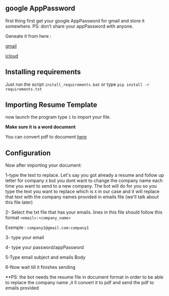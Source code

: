 

## google AppPassword

first thing first get your google AppPassword for gmail and store it somewhere.
PS: don't share your appPassword with anyone.

Geneate it from here :

[gmail](https://myaccount.google.com/apppasswords)

[icloud](https://support.apple.com/fr-fr/HT204397)

## Installing requirements

Just run the script `install_requirements.bat` or type `pip install -r requirements.txt`

## Importing Resume Template

now launch the program type `1` to import your file.

**Make sure it is a word document**

You can convert pdf to document [here](https://www.ilovepdf.com/pdf_to_word)

## Configuration

Now after importing your document:

1-type the text to replace. Let's say you got already a resume and follow up letter for company `X` but you dont want to change the company name each time you want to send to a new company. The bot will do for you so you type the text you want to replace which is `X` in our case and it will replace that text with the company names provided in emails file (we'll talk about this file later) 

2- Select the txt file that has your emails. lines in this file should follow this format `<email>:<company_name>`

Exemple : `company1@gmail.com:company1`

3- type your email 

4- type your password/appPassword

5-Type email subject and emails Body

6-Now wait till it finishes sending

**PS: the bot needs the resume file in document format in order to be able to replace the company name ,it ll convert it to pdf and send the pdf to emails provided

